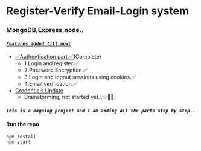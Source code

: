 # Register-Verify Email-Login system<br>

### MongoDB,Express,node..<br>

#### <u>_`Features added till now:`_</u><br>
  * <u>✅Authentication part.✅</u>(Complete)<br>
    * 1.Login and register.✅<br>
    * 2.Password Encryption.✅<br>
    * 3.Login and logout sessions using cookies.✅<br>
    * 4.Email verification.✅<br>
  * <u>Credentials Update</u><br>
    * Brainstorming, not started yet.💡💡🤔🤔.<br>
 

#### _`This is a ongoing project and i am adding all the parts step by step..`_



#### Run the repo <br>

<code>npm install</code><br>
<code>npm start</code><br>

